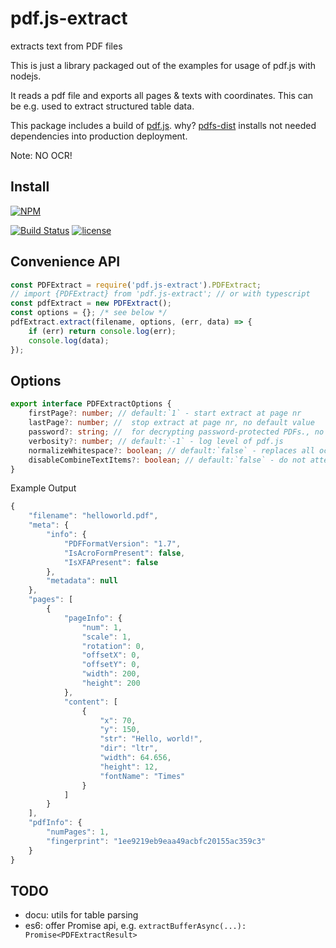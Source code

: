 # pdf.js-extract

extracts text from PDF files

This is just a library packaged out of the examples for usage of pdf.js with nodejs.

It reads a pdf file and exports all pages & texts with coordinates. This can be e.g. used to extract structured table data.

This package includes a build of [pdf.js](https://github.com/mozilla/pdf.js). why? [pdfs-dist](https://github.com/mozilla/pdfjs-dist) installs not needed dependencies into production deployment.

Note: NO OCR!

## Install

[![NPM](https://nodei.co/npm/pdf.js-extract.png?downloads=true&downloadRank=true&stars=true)](https://nodei.co/npm/pdf.js-extract/)

[![Build Status](https://travis-ci.org/ffalt/pdf.js-extract.svg?branch=master)](https://travis-ci.org/ffalt/pdf.js-extract)
[![license](https://img.shields.io/npm/l/pdf.js-extract.svg)](http://opensource.org/licenses/MIT) 

## Convenience API

```javascript
const PDFExtract = require('pdf.js-extract').PDFExtract;
// import {PDFExtract} from 'pdf.js-extract'; // or with typescript
const pdfExtract = new PDFExtract();
const options = {}; /* see below */
pdfExtract.extract(filename, options, (err, data) => {
    if (err) return console.log(err);
    console.log(data);
});
```

## Options
```typescript
export interface PDFExtractOptions {
    firstPage?: number; // default:`1` - start extract at page nr
    lastPage?: number; //  stop extract at page nr, no default value
    password?: string; //  for decrypting password-protected PDFs., no default value
    verbosity?: number; // default:`-1` - log level of pdf.js
    normalizeWhitespace?: boolean; // default:`false` - replaces all occurrences of whitespace with standard spaces (0x20).
    disableCombineTextItems?: boolean; // default:`false` - do not attempt to combine  same line {@link TextItem}'s.
}
```

Example Output

```javascript
{
	"filename": "helloworld.pdf",
	"meta": {
		"info": {
			"PDFFormatVersion": "1.7",
			"IsAcroFormPresent": false,
			"IsXFAPresent": false
		},
		"metadata": null
	},
	"pages": [
		{
			"pageInfo": {
				"num": 1,
				"scale": 1,
				"rotation": 0,
				"offsetX": 0,
				"offsetY": 0,
				"width": 200,
				"height": 200
			},
			"content": [
				{
					"x": 70,
					"y": 150,
					"str": "Hello, world!",
					"dir": "ltr",
					"width": 64.656,
					"height": 12,
					"fontName": "Times"
				}
			]
		}
	],
	"pdfInfo": {
		"numPages": 1,
		"fingerprint": "1ee9219eb9eaa49acbfc20155ac359c3"
	}
}
```


## TODO

-  docu: utils for table parsing
-  es6: offer Promise api, e.g. `extractBufferAsync(...):  Promise<PDFExtractResult>`
